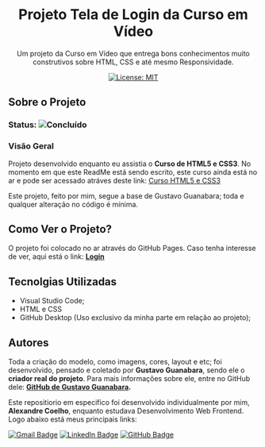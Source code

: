 <h1 align="center"> Projeto Tela de Login da Curso em Vídeo </h1>

<p align="center"> Um projeto da Curso em Vídeo que entrega bons conhecimentos muito construtivos sobre HTML, CSS e até mesmo Responsividade.</p>

<div align="center">

[![License: MIT](https://img.shields.io/badge/License-MIT-yellow.svg)](https://opensource.org/licenses/MIT)

</div>

## Sobre o Projeto

### Status: ![Concluído](https://img.shields.io/badge/Concluído-sucess.svg)

### Visão Geral

Projeto desenvolvido enquanto eu assistia o **Curso de HTML5 e CSS3**. No momento em que este ReadMe está sendo escrito, este curso ainda está no ar e
pode ser acessado atráves deste link: [Curso HTML5 e CSS3](https://www.cursoemvideo.com/curso/html5-css3-modulo1/)

Este projeto, feito por mim, segue a base de Gustavo Guanabara; toda e qualquer alteração no código é mínima.

## Como Ver o Projeto?

O projeto foi colocado no ar através do GitHub Pages. Caso tenha interesse de ver, aqui está o link: **[Login](https://coelhoalexandre.github.io/projeto-login-curso-em-video/)**

## Tecnolgias Utilizadas

- Visual Studio Code;
- HTML e CSS
- GitHub Desktop (Uso exclusivo da minha parte em relação ao projeto);

## Autores

Toda a criação do modelo, como imagens, cores, layout e etc; foi desenvolvido, pensado e coletado por **Gustavo Guanabara**, sendo ele o **criador real do projeto**.
Para mais informações sobre ele, entre no GitHub dele: **[GitHub de Gustavo Guanabara](https://github.com/gustavoguanabara).**

Este repositiorio em especifico foi desenvolvido individualmente por mim, **Alexandre Coelho**, enquanto estudava Desenvolvimento Web Frontend. Logo abaixo está meus principais links:
  
<a href = "mailto:alexandrecoelhocontato@gmail.com"><img src="https://img.shields.io/badge/-Gmail-critical?style=for-the-badge&logo=gmail&logoColor=white" target="_blank" alt="Gmail Badge"></a>
<a href="https://www.linkedin.com/in/-coelhoalexandre/" target="_blank"><img src="https://img.shields.io/badge/-LinkedIn-%230077B5?style=for-the-badge&logo=linkedin&logoColor=white" target="_blank" alt="LinkedIn Badge"></a>
<a href = "https://github.com/coelhoalexandre"><img src="https://img.shields.io/badge/GitHub-%23333?style=for-the-badge&logo=github&logoColor=white" target="_blank" alt="GitHub Badge"></a>
